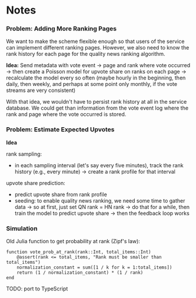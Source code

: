 # Notes

### Problem: Adding More Ranking Pages

We want to make the scheme flexible enough so that users of the service can implement different ranking pages.
However, we also need to know the rank history for each page for the quality news ranking algorithm.

**Idea:** Send metadata with vote event -> page and rank where vote occurred -> then create a Poisson model for upvote share on ranks on each page -> recalculate the model every so often (maybe hourly in the beginning, then daily, then weekly, and perhaps at some point only monthly, if the vote streams are very consistent)

With that idea, we wouldn't have to persist rank history at all in the service database.
We could get than information from the vote event log where the rank and page where the vote occurred is stored.

### Problem: Estimate Expected Upvotes

**Idea**

rank sampling:

- in each sampling interval (let's say every five minutes), track the rank history (e.g., every minute) -> create a rank profile for that interval

upvote share prediction:

- predict upvote share from rank profile
- seeding: to enable quality news ranking, we need some time to gather data -> so at first, just set QN rank = HN rank -> do that for a while, then train the model to predict upvote share -> then the feedback loop works 


### Simulation

Old Julia function to get probability at rank (Zipf's law):

```
function vote_prob_at_rank(rank::Int, total_items::Int)
    @assert(rank <= total_items, "Rank must be smaller than total_items")
    normalization_constant = sum([1 / k for k = 1:total_items])
    return (1 / normalization_constant) * (1 / rank)
end
```

TODO: port to TypeScript

